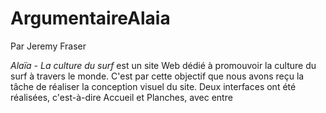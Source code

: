 # ArgumentaireAlaia
Par Jeremy Fraser

*Alaïa - La culture du surf* est un site Web dédié à promouvoir la culture du surf à travers le monde. C'est par cette objectif que nous avons reçu la tâche de réaliser la conception visuel du site. Deux interfaces ont été réalisées, c'est-à-dire Accueil et Planches, avec entre 
